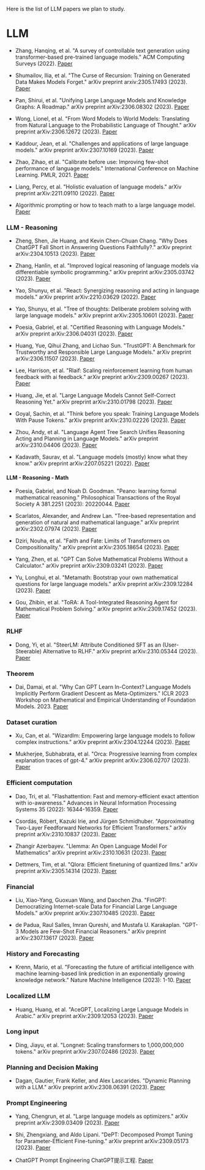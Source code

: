 Here is the list of LLM papers we plan to study.

# LLM

* Zhang, Hanqing, et al. "A survey of controllable text generation using transformer-based pre-trained language models." ACM Computing Surveys (2022). [Paper](https://dl.acm.org/doi/10.1145/3617680)

* Shumailov, Ilia, et al. "The Curse of Recursion: Training on Generated Data Makes Models Forget." arXiv preprint arxiv:2305.17493 (2023). [Paper](https://arxiv.org/abs/2305.17493)

* Pan, Shirui, et al. "Unifying Large Language Models and Knowledge Graphs: A Roadmap." arXiv preprint arXiv:2306.08302 (2023). [Paper](https://arxiv.org/abs/2306.08302)

* Wong, Lionel, et al. "From Word Models to World Models: Translating from Natural Language to the Probabilistic Language of Thought." arXiv preprint arXiv:2306.12672 (2023). [Paper](https://arxiv.org/abs/2306.12672)

* Kaddour, Jean, et al. "Challenges and applications of large language models." arXiv preprint arXiv:2307.10169 (2023). [Paper](https://arxiv.org/abs/2307.10169)

* Zhao, Zihao, et al. "Calibrate before use: Improving few-shot performance of language models." International Conference on Machine Learning. PMLR, 2021. [Paper](https://proceedings.mlr.press/v139/zhao21c.html)

* Liang, Percy, et al. "Holistic evaluation of language models." arXiv preprint arXiv:2211.09110 (2022). [Paper](https://arxiv.org/abs/2211.09110)

* Algorithmic prompting or how to teach math to a large language model.
 [Paper](https://the-decoder.com/how-to-teach-math-to-a-large-language-model/)



### LLM - Reasoning

* Zheng, Shen, Jie Huang, and Kevin Chen-Chuan Chang. "Why Does ChatGPT Fall Short in Answering Questions Faithfully?." arXiv preprint arXiv:2304.10513 (2023). [Paper](https://arxiv.org/abs/2304.10513)

* Zhang, Hanlin, et al. "Improved logical reasoning of language models via differentiable symbolic programming." arXiv preprint arXiv:2305.03742 (2023). [Paper](https://arxiv.org/abs/2305.03742)

* Yao, Shunyu, et al. "React: Synergizing reasoning and acting in language models." arXiv preprint arXiv:2210.03629 (2022). [Paper](https://arxiv.org/abs/2210.03629)

* Yao, Shunyu, et al. "Tree of thoughts: Deliberate problem solving with large language models." arXiv preprint arXiv:2305.10601 (2023). [Paper](https://arxiv.org/abs/2305.10601)

* Poesia, Gabriel, et al. "Certified Reasoning with Language Models." arXiv preprint arXiv:2306.04031 (2023). [Paper](https://arxiv.org/abs/2306.04031)

* Huang, Yue, Qihui Zhang, and Lichao Sun. "TrustGPT: A Benchmark for Trustworthy and Responsible Large Language Models." arXiv preprint arXiv:2306.11507 (2023). [Paper](https://arxiv.org/abs/2306.11507)

* Lee, Harrison, et al. "Rlaif: Scaling reinforcement learning from human feedback with ai feedback." arXiv preprint arXiv:2309.00267 (2023). [Paper](https://arxiv.org/abs/2309.00267)

* Huang, Jie, et al. "Large Language Models Cannot Self-Correct Reasoning Yet." arXiv preprint arXiv:2310.01798 (2023). [Paper](https://arxiv.org/abs/2310.01798)

* Goyal, Sachin, et al. "Think before you speak: Training Language Models With Pause Tokens." arXiv preprint arXiv:2310.02226 (2023). [Paper](https://arxiv.org/abs/2310.02226?trk=public_post_comment-text)

* Zhou, Andy, et al. "Language Agent Tree Search Unifies Reasoning Acting and Planning in Language Models." arXiv preprint arXiv:2310.04406 (2023). [Paper](https://arxiv.org/abs/2310.04406)

* Kadavath, Saurav, et al. "Language models (mostly) know what they know." arXiv preprint arXiv:2207.05221 (2022). [Paper](https://arxiv.org/abs/2207.05221)



#### LLM - Reasoning - Math

* Poesia, Gabriel, and Noah D. Goodman. "Peano: learning formal mathematical reasoning." Philosophical Transactions of the Royal Society A 381.2251 (2023): 20220044. [Paper](https://royalsocietypublishing.org/doi/full/10.1098/rsta.2022.0044)

* Scarlatos, Alexander, and Andrew Lan. "Tree-based representation and generation of natural and mathematical language." arXiv preprint arXiv:2302.07974 (2023). [Paper](https://arxiv.org/abs/2302.07974)

* Dziri, Nouha, et al. "Faith and Fate: Limits of Transformers on Compositionality." arXiv preprint arXiv:2305.18654 (2023). [Paper](https://arxiv.org/abs/2305.18654)

* Yang, Zhen, et al. "GPT Can Solve Mathematical Problems Without a Calculator." arXiv preprint arXiv:2309.03241 (2023). [Paper](https://arxiv.org/abs/2309.03241)

* Yu, Longhui, et al. "Metamath: Bootstrap your own mathematical questions for large language models." arXiv preprint arXiv:2309.12284 (2023). [Paper](https://arxiv.org/abs/2309.12284)

* Gou, Zhibin, et al. "ToRA: A Tool-Integrated Reasoning Agent for Mathematical Problem Solving." arXiv preprint arXiv:2309.17452 (2023). [Paper](https://arxiv.org/abs/2309.17452)



### RLHF

* Dong, Yi, et al. "SteerLM: Attribute Conditioned SFT as an (User-Steerable) Alternative to RLHF." arXiv preprint arXiv:2310.05344 (2023). [Paper](https://arxiv.org/abs/2310.05344)

### Theorem

* Dai, Damai, et al. "Why Can GPT Learn In-Context? Language Models Implicitly Perform Gradient Descent as Meta-Optimizers." ICLR 2023 Workshop on Mathematical and Empirical Understanding of Foundation Models. 2023. [Paper](https://openreview.net/forum?id=fzbHRjAd8U)

### Dataset curation

* Xu, Can, et al. "Wizardlm: Empowering large language models to follow complex instructions." arXiv preprint arXiv:2304.12244 (2023). [Paper](https://arxiv.org/abs/2304.12244)

* Mukherjee, Subhabrata, et al. "Orca: Progressive learning from complex explanation traces of gpt-4." arXiv preprint arXiv:2306.02707 (2023). [Paper](https://arxiv.org/abs/2306.02707)

  
### Efficient computation

* Dao, Tri, et al. "Flashattention: Fast and memory-efficient exact attention with io-awareness." Advances in Neural Information Processing Systems 35 (2022): 16344-16359. [Paper](https://proceedings.neurips.cc/paper_files/paper/2022/hash/67d57c32e20fd0a7a302cb81d36e40d5-Abstract-Conference.html)

* Csordás, Róbert, Kazuki Irie, and Jürgen Schmidhuber. "Approximating Two-Layer Feedforward Networks for Efficient Transformers." arXiv preprint arXiv:2310.10837 (2023). [Paper](https://arxiv.org/abs/2310.10837)

* Zhangir Azerbayev. "Llemma: An Open Language Model For Mathematics" arXiv preprint arXiv:2310.10631 (2023). [Paper](https://arxiv.org/abs/2310.10631)

* Dettmers, Tim, et al. "Qlora: Efficient finetuning of quantized llms." arXiv preprint arXiv:2305.14314 (2023). [Paper](https://arxiv.org/abs/2305.14314)


### Financial

* Liu, Xiao-Yang, Guoxuan Wang, and Daochen Zha. "FinGPT: Democratizing Internet-scale Data for Financial Large Language Models." arXiv preprint arXiv:2307.10485 (2023). [Paper](https://arxiv.org/abs/2307.10485)

* de Padua, Raul Salles, Imran Qureshi, and Mustafa U. Karakaplan. "GPT-3 Models are Few-Shot Financial Reasoners." arXiv preprint arXiv:2307.13617 (2023). [Paper](https://arxiv.org/abs/2307.13617)

### History and Forecasting

* Krenn, Mario, et al. "Forecasting the future of artificial intelligence with machine learning-based link prediction in an exponentially growing knowledge network." Nature Machine Intelligence (2023): 1-10. [Paper](https://www.nature.com/articles/s42256-023-00735-0)

### Localized LLM

* Huang, Huang, et al. "AceGPT, Localizing Large Language Models in Arabic." arXiv preprint arXiv:2309.12053 (2023). [Paper](https://arxiv.org/abs/2309.12053)

### Long input

* Ding, Jiayu, et al. "Longnet: Scaling transformers to 1,000,000,000 tokens." arXiv preprint arXiv:2307.02486 (2023). [Paper](https://arxiv.org/abs/2307.02486)


### Planning and Decision Making

* Dagan, Gautier, Frank Keller, and Alex Lascarides. "Dynamic Planning with a LLM." arXiv preprint arXiv:2308.06391 (2023). [Paper](https://arxiv.org/pdf/2308.06391.pdf)

### Prompt Engineering

* Yang, Chengrun, et al. "Large language models as optimizers." arXiv preprint arXiv:2309.03409 (2023). [Paper](https://arxiv.org/abs/2309.03409)

* Shi, Zhengxiang, and Aldo Lipani. "DePT: Decomposed Prompt Tuning for Parameter-Efficient Fine-tuning." arXiv preprint arXiv:2309.05173 (2023). [Paper](https://arxiv.org/abs/2309.05173)

* ChatGPT Prompt Engineering ChatGPT提示工程. [Paper](https://www.promptingguide.ai/zh/models/chatgpt)





